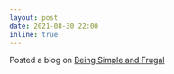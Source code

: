 ```yaml
---
layout: post
date: 2021-08-30 22:00
inline: true
---
```


Posted a blog on [Being Simple and Frugal](https://amanabt.github.io/blog/lifestyle/2021/08/29/being-simple-and-frugal-001.html)
